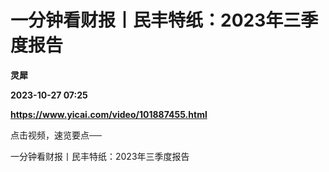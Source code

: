 # 一分钟看财报丨民丰特纸：2023年三季度报告
**灵犀**

**2023-10-27 07:25**

**https://www.yicai.com/video/101887455.html**

点击视频，速览要点──

一分钟看财报丨民丰特纸：2023年三季度报告